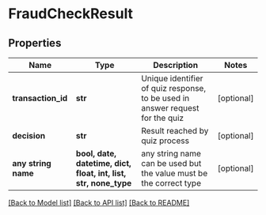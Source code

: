 # FraudCheckResult


## Properties
Name | Type | Description | Notes
------------ | ------------- | ------------- | -------------
**transaction_id** | **str** | Unique identifier of quiz response, to be used in answer request for the quiz | [optional] 
**decision** | **str** | Result reached by quiz process | [optional] 
**any string name** | **bool, date, datetime, dict, float, int, list, str, none_type** | any string name can be used but the value must be the correct type | [optional]

[[Back to Model list]](../README.md#documentation-for-models) [[Back to API list]](../README.md#documentation-for-api-endpoints) [[Back to README]](../README.md)


